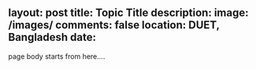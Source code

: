 layout: post
title: Topic Title
description: 
image: /images/
comments: false
location: DUET, Bangladesh
date: 
---

page body starts from here....
